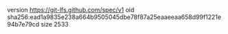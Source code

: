 version https://git-lfs.github.com/spec/v1
oid sha256:ead1a9835e238a664b9505045dbe78f87a25eaaeeaa658d99f1221e94b7e79cd
size 2533
